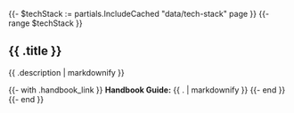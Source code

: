 {{- $techStack := partials.IncludeCached "data/tech-stack" page }}
{{- range $techStack }}
## {{ .title }}

{{ .description  | markdownify }}

{{- with .handbook_link }}
**Handbook Guide:** {{ . | markdownify }}
{{- end }}
{{- end }}
